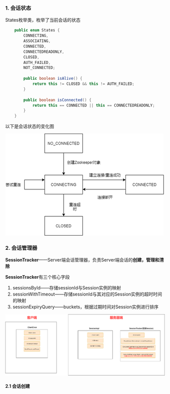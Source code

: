 

### 1. 会话状态

States枚举类，枚举了当前会话的状态

```java
    public enum States {
        CONNECTING,
        ASSOCIATING,
        CONNECTED,
        CONNECTEDREADONLY,
        CLOSED,
        AUTH_FAILED,
        NOT_CONNECTED;

        public boolean isAlive() {
            return this != CLOSED && this != AUTH_FAILED;
        }

        public boolean isConnected() {
            return this == CONNECTED || this == CONNECTEDREADONLY;
        }
    }
```

以下是会话状态的变化图

![7](p/7.png)

### 2. 会话管理器

**SessionTracker**——Server端会话管理器，负责Server端会话的**创建，管理和清除**

**SessionTracker**有三个核心字段

1. sessionsById——存储sessionId与Session实例的映射
2. sessionWithTimeout——存储sessionId与其对应的Session实例的超时时间的映射
3. sessionExpiryQuery——buckets，根据过期时间对Session实例进行排序

![7](p/8.png)

#### 2.1 会话创建





